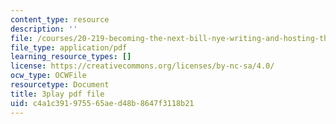 ```yaml
---
content_type: resource
description: ''
file: /courses/20-219-becoming-the-next-bill-nye-writing-and-hosting-the-educational-show-january-iap-2015/c4a1c391975565aed48b8647f3118b21_02NyrrxEGqM.pdf
file_type: application/pdf
learning_resource_types: []
license: https://creativecommons.org/licenses/by-nc-sa/4.0/
ocw_type: OCWFile
resourcetype: Document
title: 3play pdf file
uid: c4a1c391-9755-65ae-d48b-8647f3118b21
---
```

